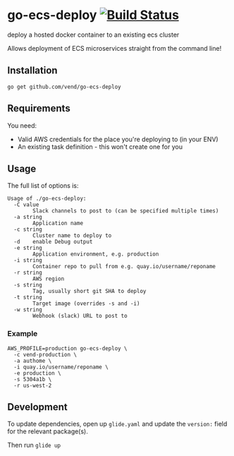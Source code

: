 # go-ecs-deploy [![Build Status](https://travis-ci.org/vend/go-ecs-deploy.svg)](https://travis-ci.org/vend/go-ecs-deploy)
deploy a hosted docker container to an existing ecs cluster

Allows deployment of ECS microservices straight from the command line!

## Installation

```
go get github.com/vend/go-ecs-deploy
```

## Requirements

You need:

- Valid AWS credentials for the place you're deploying to (in your ENV)
- An existing task definition - this won't create one for you

## Usage

The full list of options is:

```
Usage of ./go-ecs-deploy:
  -C value
        Slack channels to post to (can be specified multiple times)
  -a string
        Application name
  -c string
        Cluster name to deploy to
  -d    enable Debug output
  -e string
        Application environment, e.g. production
  -i string
        Container repo to pull from e.g. quay.io/username/reponame
  -r string
        AWS region
  -s string
        Tag, usually short git SHA to deploy
  -t string
        Target image (overrides -s and -i)
  -w string
        Webhook (slack) URL to post to
```

### Example

```
AWS_PROFILE=production go-ecs-deploy \
  -c vend-production \
  -a authome \
  -i quay.io/username/reponame \
  -e production \
  -s 5304a1b \
  -r us-west-2
```

## Development

To update dependencies, open up `glide.yaml` and update the `version:` field for
the relevant package(s).

Then run `glide up`
